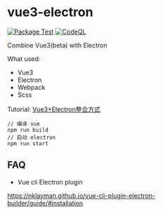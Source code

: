 # vue3-electron
[![Package Test](https://github.com/nofacer/vue3-electron/actions/workflows/package-test.yml/badge.svg)](https://github.com/nofacer/vue3-electron/actions/workflows/package-test.yml)
[![CodeQL](https://github.com/nofacer/vue3-electron/actions/workflows/codeql-analysis.yml/badge.svg)](https://github.com/nofacer/vue3-electron/actions/workflows/codeql-analysis.yml)

Combine Vue3(beta) with Electron

What used:
* Vue3
* Electron
* Webpack
* Scss

Tutorial:
[Vue3+Electron整合方式](https://zhuanlan.zhihu.com/p/181015456)



```
// 编译 vue
npm run build
// 启动 electron
npm run start
```

## FAQ

- Vue cli Electron plugin

https://nklayman.github.io/vue-cli-plugin-electron-builder/guide/#installation